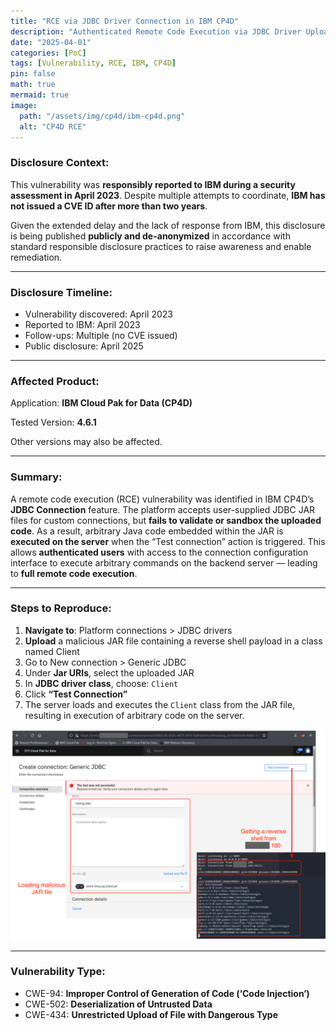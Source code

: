 ```yaml
---
title: "RCE via JDBC Driver Connection in IBM CP4D"
description: "Authenticated Remote Code Execution via JDBC Driver Upload in IBM Cloud Pak for Data (CP4D)."
date: "2025-04-01"
categories: [PoC]
tags: [Vulnerability, RCE, IBM, CP4D]
pin: false
math: true
mermaid: true
image:
  path: "/assets/img/cp4d/ibm-cp4d.png"
  alt: "CP4D RCE"
---
```


### **Disclosure Context:**

This vulnerability was **responsibly reported to IBM during a security assessment in April 2023**. Despite multiple attempts to coordinate, **IBM has not issued a CVE ID after more than two years**.

Given the extended delay and the lack of response from IBM, this disclosure is being published **publicly and de-anonymized** in accordance with standard responsible disclosure practices to raise awareness and enable remediation.

------

### **Disclosure Timeline:**

- Vulnerability discovered: April 2023
- Reported to IBM: April 2023
- Follow-ups: Multiple (no CVE issued)
- Public disclosure: April 2025

---

### **Affected Product:**

Application: **IBM Cloud Pak for Data (CP4D)**

Tested Version: **4.6.1**

Other versions may also be affected.

------

### **Summary:**

A remote code execution (RCE) vulnerability was identified in IBM CP4D’s **JDBC Connection** feature. The platform accepts user-supplied JDBC JAR files for custom connections, but **fails to validate or sandbox the uploaded code**. As a result, arbitrary Java code embedded within the JAR is **executed on the server** when the “Test connection” action is triggered. This allows **authenticated users** with access to the connection configuration interface to execute arbitrary commands on the backend server — leading to **full remote code execution**.

------

### **Steps to Reproduce:**

1. **Navigate to**: Platform connections > JDBC drivers
2. **Upload** a malicious JAR file containing a reverse shell payload in a class named Client
3. Go to New connection > Generic JDBC
4. Under **Jar URIs**, select the uploaded JAR
5. In **JDBC driver class**, choose: `Client`
6. Click **“Test Connection”**
7. The server loads and executes the `Client` class from the JAR file, resulting in execution of arbitrary code on the server.

![CP4D RCE](/assets/img/cp4d/rce.png)

------

### **Vulnerability Type:**

- CWE-94: **Improper Control of Generation of Code (‘Code Injection’)**
- CWE-502: **Deserialization of Untrusted Data**
- CWE-434: **Unrestricted Upload of File with Dangerous Type**
